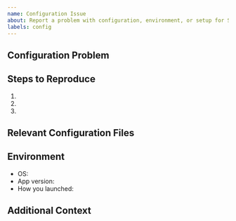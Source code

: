 ```yaml
---
name: Configuration Issue
about: Report a problem with configuration, environment, or setup for SPH Report Cleanup
labels: config
---
```


## Configuration Problem
<!-- Describe the configuration or setup issue you are experiencing. -->

## Steps to Reproduce
<!-- List the steps to reproduce the configuration problem. -->
1.
2.
3.

## Relevant Configuration Files
<!-- Paste relevant parts of your config or other files (redact secrets). -->

## Environment

- OS: <!-- e.g. Windows 10, Windows 11 -->
- App version: <!-- e.g. 1.0.0 -->
- How you launched: <!-- e.g. batch file, shortcut, etc. -->

## Additional Context
<!-- Add any other context or screenshots about the configuration issue here. -->

<!-- Thank you for helping us improve SPH Report Cleanup! -->
